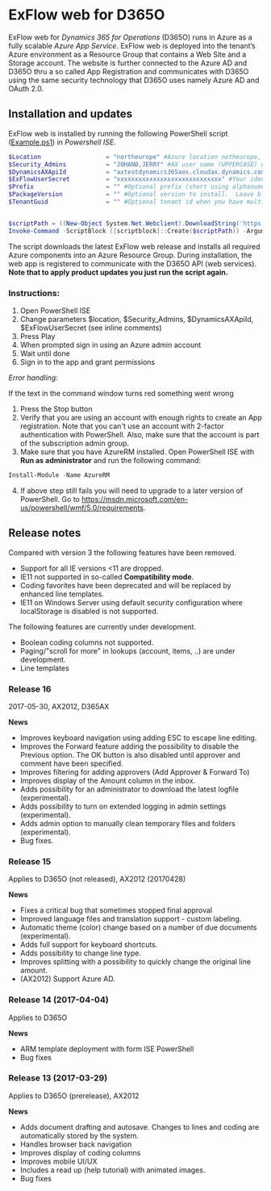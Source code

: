 # ExFlow web for D365O
ExFlow web for *Dynamics 365 for Operations* (D365O) runs in Azure as a fully scalable *Azure App Service*. ExFlow web is deployed into the tenant’s Azure environment as a Resource Group that contains a Web Site and a Storage account. The website is further connected to the Azure AD and D365O thru a so called App Registration and communicates with D365O using the same security technology that D365O uses namely Azure AD and OAuth 2.0.

## Installation and updates
ExFlow web is installed by running the following PowerShell script ([Example.ps1](https://github.com/signupsoftware/exflowwebd365o/blob/master/Example.ps1)) in *Powershell ISE*.


```powershell
$Location                  = "northeurope" #Azure location notheurope, westeurope,... 
$Security_Admins           = "JOHANB,JERRY" #AX user name (UPPERCASE) of ExFlow web administrators. Admins can translate texts, write welecome messages, ...
$DynamicsAXApiId           = "axtestdynamics365aos.cloudax.dynamics.com" #URL such as axtestdynamics365aos.cloudax.dynamics.com
$ExFlowUserSecret          = "xxxxxxxxxxxxxxxxxxxxxxxxxxxxx" #Your identity recieved by signupsoftware.com
$Prefix                    = "" #Optional prefix (short using alphanumeric characters). Leave blank for default behavior.
$PackageVersion            = "" #Optional version to install.  Leave blank for default behavior.
$TenantGuid                = "" #Optional tenant id when you have multiple tenants     


$scriptPath = ((New-Object System.Net.Webclient).DownloadString('https://raw.githubusercontent.com/signupsoftware/exflowwebd365o/master/App-RegistrationDeployment.ps1'))
Invoke-Command -ScriptBlock ([scriptblock]::Create($scriptPath)) -ArgumentList $Location,$Security_Admins,$DynamicsAXApiId,$ExFlowUserSecret,$Prefix,$PackageVersion,$TenantGuid 

```

The script downloads the latest ExFlow web release and installs all required Azure components into an Azure Resource Group. During installation, the web app is registered to communicate with the D365O API (web services). **Note that to apply product updates you just run the script again.**

### Instructions:
1. Open PowerShell ISE
2. Change parameters $location, $Security_Admins, $DynamicsAXApiId, $ExFlowUserSecret  (see inline comments)
3. Press Play
4. When prompted sign in using an Azure admin account
5. Wait until done
6. Sign in to the app and grant permissions 

*Error handling:*

If the text in the command window turns red something went wrong 
1.  Press the Stop button
2.  Verify that you are using an account with enough rights to create an App registration. Note that you can't use an account with 2-factor authentication with PowerShell. Also, make sure that the account is part of the subscription admin group.
3.  Make sure that you have AzureRM installed. Open PowerShell ISE with **Run as administrator** and run the following command:
```powershell
Install-Module -Name AzureRM
```
4. If above step still fails you will need to upgrade to a later version of PowerShell. Go to https://msdn.microsoft.com/en-us/powershell/wmf/5.0/requirements.


## Release notes
Compared with version 3 the following features have been removed.
* Support for all IE versions <11 are dropped. 
* IE11 not supported in so-called **Compatibility mode**. 
* Coding favorites have been deprecated and will be replaced by enhanced line templates.
* IE11 on Windows Server using default security configuration where localStorage is disabled is not supported. 

The following features are currently under development.
* Boolean coding columns not supported.
* Paging/"scroll for more" in lookups (account, items, ..) are under development. 
* Line templates

### Release 16 
2017-05-30, AX2012, D365AX

**News**
* Improves keyboard navigation using adding ESC to escape line editing.
* Improves the Forward feature adding the possibility to disable the Previous option. The OK button is also disabled until approver and comment have been specified.
* Improves filtering for adding approvers (Add Approver & Forward To)
* Improves display of the Amount column in the inbox.
* Adds possibility for an administrator to download the latest logfile (experimental).
* Adds possibility to turn on extended logging in admin settings (experimental).
* Adds admin option to manually clean temporary files and folders (experimental). 
* Bug fixes.

### Release 15 
Applies to D365O (not released), AX2012 (20170428)

**News**
* Fixes a critical bug that sometimes stopped final approval
* Improved language files and translation support - custom labeling.
* Automatic theme (color) change based on a number of due documents (experimental).
* Adds full support for keyboard shortcuts.
* Adds possibility to change line type.
* Improves splitting with a possibility to quickly change the original line amount.
* (AX2012) Support Azure AD. 

### Release 14 (2017-04-04)
Applies to D365O

**News**

* ARM template deployment with form ISE PowerShell
* Bug fixes

### Release 13 (2017-03-29)
Applies to D365O (prerelease), AX2012

**News**

* Adds document drafting and autosave. Changes to lines and coding are automatically stored by the system.
* Handles browser back navigation
* Improves display of coding columns
* Improves mobile UI/UX
* Includes a read up (help tutorial) with animated images.
* Bug fixes

